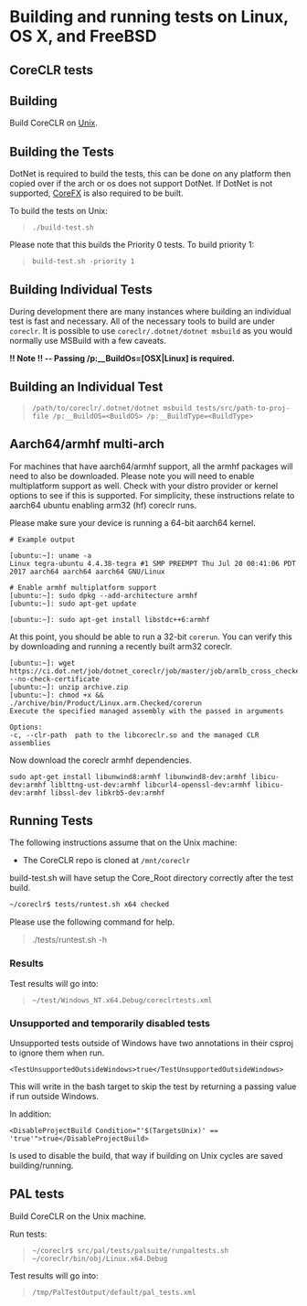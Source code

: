 Building and running tests on Linux, OS X, and FreeBSD
======================================================

CoreCLR tests
-------------

## Building

Build CoreCLR on [Unix](https://github.com/dotnet/coreclr/blob/master/Documentation/building/linux-instructions.md).

## Building the Tests

DotNet is required to build the tests, this can be done on any platform then copied over if the arch or os does not support DotNet. If DotNet is not supported, [CoreFX](https://github.com/dotnet/corefx/blob/master/Documentation/building/unix-instructions.md) is also required to be built.

To build the tests on Unix:

> `./build-test.sh`

Please note that this builds the Priority 0 tests. To build priority 1:

> `build-test.sh -priority 1`

## Building Individual Tests

During development there are many instances where building an individual test is fast and necessary. All of the necessary tools to build are under `coreclr`. It is possible to use `coreclr/.dotnet/dotnet msbuild` as you would normally use MSBuild with a few caveats.

**!! Note !! -- Passing /p:__BuildOs=[OSX|Linux] is required.** 

## Building an Individual Test

>`/path/to/coreclr/.dotnet/dotnet msbuild tests/src/path-to-proj-file /p:__BuildOS=<BuildOS> /p:__BuildType=<BuildType>`

## Aarch64/armhf multi-arch

For machines that have aarch64/armhf support, all the armhf packages will need to also be downloaded. Please note you will need to enable multiplatform support as well. Check with your distro provider or kernel options to see if this is supported. For simplicity, these instructions relate to aarch64 ubuntu enabling arm32 (hf) coreclr runs.

Please make sure your device is running a 64-bit aarch64 kernel.

```
# Example output

[ubuntu:~]: uname -a
Linux tegra-ubuntu 4.4.38-tegra #1 SMP PREEMPT Thu Jul 20 00:41:06 PDT 2017 aarch64 aarch64 aarch64 GNU/Linux

```

```
# Enable armhf multiplatform support
[ubuntu:~]: sudo dpkg --add-architecture armhf
[ubuntu:~]: sudo apt-get update

[ubuntu:~]: sudo apt-get install libstdc++6:armhf
````

At this point, you should be able to run a 32-bit `corerun`. You can verify this by downloading and running a recently built arm32 coreclr.

```
[ubuntu:~]: wget https://ci.dot.net/job/dotnet_coreclr/job/master/job/armlb_cross_checked_ubuntu/lastSuccessfulBuild/artifact/*zip*/archive.zip --no-check-certificate
[ubuntu:~]: unzip archive.zip
[ubuntu:~]: chmod +x && ./archive/bin/Product/Linux.arm.Checked/corerun
Execute the specified managed assembly with the passed in arguments

Options:
-c, --clr-path  path to the libcoreclr.so and the managed CLR assemblies
```

Now download the coreclr armhf dependencies.

```
sudo apt-get install libunwind8:armhf libunwind8-dev:armhf libicu-dev:armhf liblttng-ust-dev:armhf libcurl4-openssl-dev:armhf libicu-dev:armhf libssl-dev libkrb5-dev:armhf
```

## Running Tests

The following instructions assume that on the Unix machine:
- The CoreCLR repo is cloned at `/mnt/coreclr`

build-test.sh will have setup the Core_Root directory correctly after the test build.

```bash
~/coreclr$ tests/runtest.sh x64 checked
```

Please use the following command for help.

>./tests/runtest.sh -h

### Results

Test results will go into:

> `~/test/Windows_NT.x64.Debug/coreclrtests.xml`

### Unsupported and temporarily disabled tests

Unsupported tests outside of Windows have two annotations in their csproj to
ignore them when run.

```
<TestUnsupportedOutsideWindows>true</TestUnsupportedOutsideWindows>
```

This will write in the bash target to skip the test by returning a passing value if run outside Windows.

In addition:
```
<DisableProjectBuild Condition="'$(TargetsUnix)' == 'true'">true</DisableProjectBuild>
```

Is used to disable the build, that way if building on Unix cycles are saved building/running.

PAL tests
---------

Build CoreCLR on the Unix machine.

Run tests:

> `~/coreclr$ src/pal/tests/palsuite/runpaltests.sh ~/coreclr/bin/obj/Linux.x64.Debug`

Test results will go into:

> `/tmp/PalTestOutput/default/pal_tests.xml`
